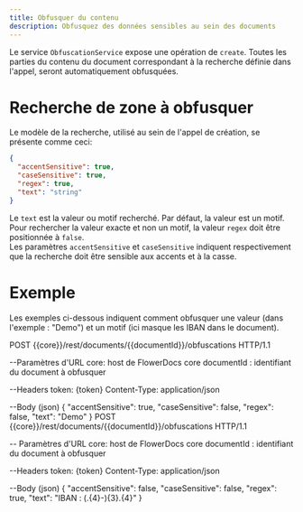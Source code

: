 ```yaml
---
title: Obfusquer du contenu
description: Obfusquez des données sensibles au sein des documents
---
```


Le service `ObfuscationService` expose une opération de `create`. Toutes les parties du contenu du document correspondant à la recherche définie dans l'appel, seront automatiquement obfusquées. 

# Recherche de zone à obfusquer

Le modèle de la recherche, utilisé au sein de l'appel de création, se présente comme ceci: 

```json
{
  "accentSensitive": true,
  "caseSensitive": true,
  "regex": true,
  "text": "string"
}
```

Le `text` est la valeur ou motif recherché. Par défaut, la valeur est un motif. Pour rechercher la valeur exacte et non un motif, la valeur `regex` doit être positionnée à `false`. 
<br>
Les paramètres `accentSensitive` et `caseSensitive` indiquent respectivement que la recherche doit être sensible aux accents et à la casse.

# Exemple

Les exemples ci-dessous indiquent comment obfusquer une valeur (dans l'exemple : "Demo") et un motif (ici masque les IBAN dans le document).

POST {{core}}/rest/documents/{{documentId}}/obfuscations HTTP/1.1

--Paramètres d'URL
core: host de FlowerDocs core
documentId : identifiant du document à obfusquer

--Headers
token: {token}
Content-Type: application/json

--Body (json)
{
  "accentSensitive": true,
  "caseSensitive": false,
  "regex": false,
  "text": "Demo"
}
POST {{core}}/rest/documents/{{documentId}}/obfuscations HTTP/1.1

-- Paramètres d'URL
core: host de FlowerDocs core
documentId : identifiant du document à obfusquer

--Headers
token: {token}
Content-Type: application/json

--Body (json)
{
  "accentSensitive": false,
  "caseSensitive": false,
  "regex": true,
  "text": "IBAN : (.{4}-){3}.{4}"
}

